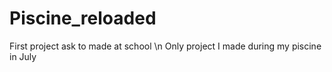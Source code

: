 # Piscine_reloaded

First project ask to made at school \n
Only project I made during my piscine in July
